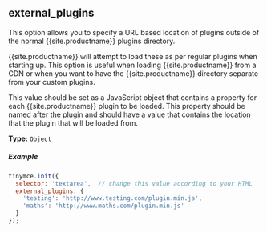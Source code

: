 ## external_plugins

This option allows you to specify a URL based location of plugins outside of the normal {{site.productname}} plugins directory.

{{site.productname}} will attempt to load these as per regular plugins when starting up. This option is useful when loading {{site.productname}} from a CDN or when you want to have the {{site.productname}} directory separate from your custom plugins.

This value should be set as a JavaScript object that contains a property for each {{site.productname}} plugin to be loaded. This property should be named after the plugin and should have a value that contains the location that the plugin that will be loaded from.

**Type:** `Object`

##### Example

```js
tinymce.init({
  selector: 'textarea',  // change this value according to your HTML
  external_plugins: {
    'testing': 'http://www.testing.com/plugin.min.js',
    'maths': 'http://www.maths.com/plugin.min.js'
  }
});
```

